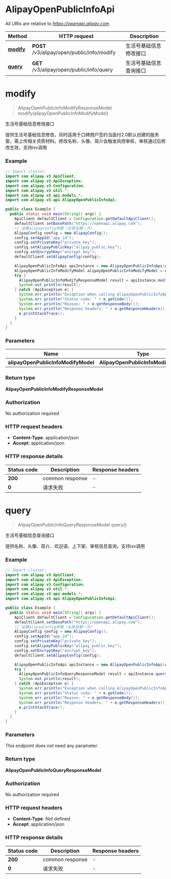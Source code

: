 # AlipayOpenPublicInfoApi

All URIs are relative to *https://openapi.alipay.com*

| Method | HTTP request | Description |
|------------- | ------------- | -------------|
| [**modify**](AlipayOpenPublicInfoApi.md#modify) | **POST** /v3/alipay/open/public/info/modify | 生活号基础信息修改接口 |
| [**query**](AlipayOpenPublicInfoApi.md#query) | **GET** /v3/alipay/open/public/info/query | 生活号基础信息查询接口 |


<a name="modify"></a>
# **modify**
> AlipayOpenPublicInfoModifyResponseModel modify(alipayOpenPublicInfoModifyModel)

生活号基础信息修改接口

提供生活号基础信息修改，同时适用于口碑商户签约当面付2.0默认创建的服务窗，需上传相关资质材料。修改名称、头像、简介会触发风控审核，审核通过后修改生效，支持isv调用

### Example
```java
// Import classes:
import com.alipay.v3.ApiClient;
import com.alipay.v3.ApiException;
import com.alipay.v3.Configuration;
import com.alipay.v3.util.*;
import com.alipay.v3.api.models.*;
import com.alipay.v3.api.AlipayOpenPublicInfoApi;

public class Example {
  public static void main(String[] args) {
    ApiClient defaultClient = Configuration.getDefaultApiClient();
    defaultClient.setBasePath("https://openapi.alipay.com");
    // 设置alipayConfig参数（全局设置一次）
    AlipayConfig config = new AlipayConfig();
    config.setAppId("app_id");
    config.setPrivateKey("private_key");
    config.setAlipayPublicKey("alipay_public_key");
    config.setEncryptKey("encrypt_key");
    defaultClient.setAlipayConfig(config);

    AlipayOpenPublicInfoApi apiInstance = new AlipayOpenPublicInfoApi(defaultClient);
    AlipayOpenPublicInfoModifyModel alipayOpenPublicInfoModifyModel = new AlipayOpenPublicInfoModifyModel(); // AlipayOpenPublicInfoModifyModel | 
    try {
      AlipayOpenPublicInfoModifyResponseModel result = apiInstance.modify(alipayOpenPublicInfoModifyModel);
      System.out.println(result);
    } catch (ApiException e) {
      System.err.println("Exception when calling AlipayOpenPublicInfoApi#modify");
      System.err.println("Status code: " + e.getCode());
      System.err.println("Reason: " + e.getResponseBody());
      System.err.println("Response headers: " + e.getResponseHeaders());
      e.printStackTrace();
    }
  }
}
```

### Parameters

| Name | Type | Description  | Notes |
|------------- | ------------- | ------------- | -------------|
| **alipayOpenPublicInfoModifyModel** | **AlipayOpenPublicInfoModifyModel**|  | [optional] |

### Return type

**AlipayOpenPublicInfoModifyResponseModel**

### Authorization

No authorization required

### HTTP request headers

 - **Content-Type**: application/json
 - **Accept**: application/json

### HTTP response details
| Status code | Description | Response headers |
|-------------|-------------|------------------|
| **200** | common response |  -  |
| **0** | 请求失败 |  -  |

<a name="query"></a>
# **query**
> AlipayOpenPublicInfoQueryResponseModel query()

生活号基础信息查询接口

提供名称、头像、简介、欢迎语、上下架、审核信息查询，支持isv调用

### Example
```java
// Import classes:
import com.alipay.v3.ApiClient;
import com.alipay.v3.ApiException;
import com.alipay.v3.Configuration;
import com.alipay.v3.util.*;
import com.alipay.v3.api.models.*;
import com.alipay.v3.api.AlipayOpenPublicInfoApi;

public class Example {
  public static void main(String[] args) {
    ApiClient defaultClient = Configuration.getDefaultApiClient();
    defaultClient.setBasePath("https://openapi.alipay.com");
    // 设置alipayConfig参数（全局设置一次）
    AlipayConfig config = new AlipayConfig();
    config.setAppId("app_id");
    config.setPrivateKey("private_key");
    config.setAlipayPublicKey("alipay_public_key");
    config.setEncryptKey("encrypt_key");
    defaultClient.setAlipayConfig(config);

    AlipayOpenPublicInfoApi apiInstance = new AlipayOpenPublicInfoApi(defaultClient);
    try {
      AlipayOpenPublicInfoQueryResponseModel result = apiInstance.query();
      System.out.println(result);
    } catch (ApiException e) {
      System.err.println("Exception when calling AlipayOpenPublicInfoApi#query");
      System.err.println("Status code: " + e.getCode());
      System.err.println("Reason: " + e.getResponseBody());
      System.err.println("Response headers: " + e.getResponseHeaders());
      e.printStackTrace();
    }
  }
}
```

### Parameters
This endpoint does not need any parameter.

### Return type

**AlipayOpenPublicInfoQueryResponseModel**

### Authorization

No authorization required

### HTTP request headers

 - **Content-Type**: Not defined
 - **Accept**: application/json

### HTTP response details
| Status code | Description | Response headers |
|-------------|-------------|------------------|
| **200** | common response |  -  |
| **0** | 请求失败 |  -  |

